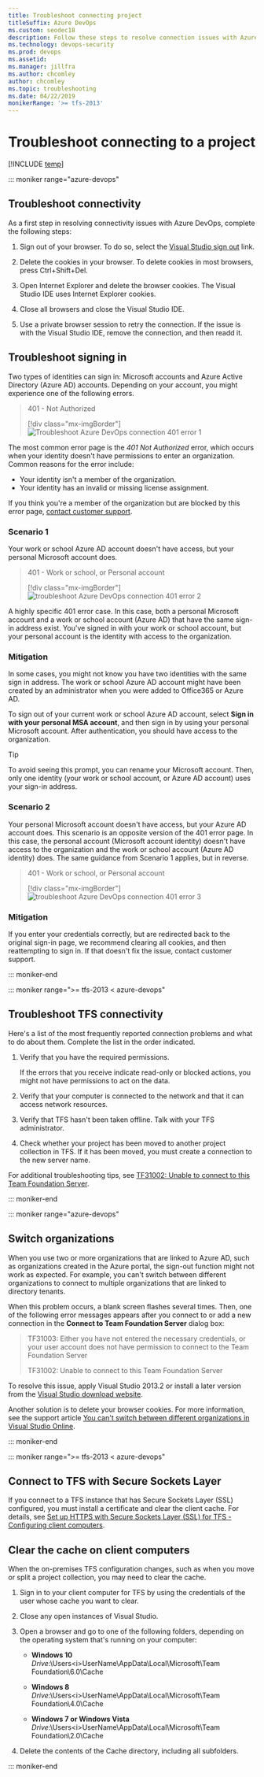 ```yaml
---
title: Troubleshoot connecting project
titleSuffix: Azure DevOps
ms.custom: seodec18
description: Follow these steps to resolve connection issues with Azure DevOps Services & Team Foundation Server  
ms.technology: devops-security
ms.prod: devops
ms.assetid: 
ms.manager: jillfra
ms.author: chcomley
author: chcomley
ms.topic: troubleshooting
ms.date: 04/22/2019
monikerRange: '>= tfs-2013'
---
```


# Troubleshoot connecting to a project

[!INCLUDE [temp](../_shared/version-vsts-tfs-all-versions.md)]

::: moniker range="azure-devops"

## Troubleshoot connectivity

As a first step in resolving connectivity issues with Azure DevOps, complete the following steps:

1. Sign out of your browser. To do so, select the [Visual Studio sign out](https://aka.ms/VsSignout) link.

2. Delete the cookies in your browser. To delete cookies in most browsers, press Ctrl+Shift+Del.

3. Open Internet Explorer and delete the browser cookies. The Visual Studio IDE uses Internet Explorer cookies.

4. Close all browsers and close the Visual Studio IDE.

5. Use a private browser session to retry the connection. If the issue is with the Visual Studio IDE, remove the connection, and then readd it.

## Troubleshoot signing in

Two types of identities can sign in: Microsoft accounts and Azure Active Directory (Azure AD) accounts. Depending on your account, you might experience one of the following errors.

> 401 - Not Authorized
> 
> [!div class="mx-imgBorder"]
> ![Troubleshoot Azure DevOps connection 401 error 1](_img/troubleshoot-connection/401_notauthorized.png)

The most common error page is the *401 Not Authorized* error, which occurs when your identity doesn't have permissions to enter an organization. Common reasons for the error include:

* Your identity isn't a member of the organization.
* Your identity has an invalid or missing license assignment.

If you think you're a member of the organization but are blocked by this error page, [contact customer support](https://support.microsoft.com/).

### Scenario 1

Your work or school Azure AD account doesn't have access, but your personal Microsoft account does.

> 401 - Work or school, or Personal account
> 
> [!div class="mx-imgBorder"]
> ![troubleshoot Azure DevOps connection 401 error 2](_img/troubleshoot-connection/401_AAD.png)

 A highly specific 401 error case. In this case, both a personal Microsoft account and a work or school account (Azure AD) that have the same sign-in address exist. You've signed in with your work or school account, but your personal account is the identity with access to the organization.

### Mitigation

In some cases, you might not know you have two identities with the same sign in address. The work or school Azure AD account might have been created by an administrator when you were added to Office365 or Azure AD.

To sign out of your current work or school Azure AD account, select **Sign in with your personal MSA account**, and then sign in by using your personal Microsoft account. After authentication, you should have access to the organization.

> [!TIP]
> To avoid seeing this prompt, you can rename your Microsoft account. Then, only one identity (your work or school account, or Azure AD account) uses your sign-in address.

### Scenario 2

Your personal Microsoft account doesn't have access, but your Azure AD account does. This scenario is an opposite version of the 401 error page. In this case, the personal account (Microsoft account identity) doesn't have access to the organization and the work or school account (Azure AD identity) does. The same guidance from Scenario 1 applies, but in reverse.

> 401 - Work or school, or Personal account
> 
> [!div class="mx-imgBorder"]
> ![troubleshoot Azure DevOps connection 401 error 3](_img/troubleshoot-connection/401_MSA.png)

### Mitigation

If you enter your credentials correctly, but are redirected back to the original sign-in page, we recommend clearing all cookies, and then reattempting to sign in. If that doesn't fix the issue, contact customer support.

::: moniker-end

::: moniker range=">= tfs-2013 < azure-devops"

## Troubleshoot TFS connectivity

Here's a list of the most frequently reported connection problems and what to do about them. Complete the list in the order indicated.

1. Verify that you have the required permissions.

    If the errors that you receive indicate read-only or blocked actions, you might not have permissions to act on the data.

2. Verify that your computer is connected to the network and that it can access network resources.

3. Verify that TFS hasn't been taken offline. Talk with your TFS administrator.

4. Check whether your project has been moved to another project collection in TFS. If it has been moved, you must create a connection to the new server name.

For additional troubleshooting tips, see [TF31002: Unable to connect to this Team Foundation Server](../reference/error/tf31002-unable-connect-tfs.md).

::: moniker-end

::: moniker range="azure-devops"

## Switch organizations

When you use two or more organizations that are linked to Azure AD, such as organizations  created in the Azure portal, the sign-out function might not work as expected. For example, you can't switch between different organizations to connect to multiple organizations that are linked to directory tenants.

When this problem occurs, a blank screen flashes several times. Then, one of the following error messages appears after you connect to or add a new connection in the **Connect to Team Foundation Server** dialog box:

> TF31003: Either you have not entered the necessary credentials, or your user account does not have permission to connect to the Team Foundation Server
> 
> TF31002: Unable to connect to this Team Foundation Server

To resolve this issue, apply Visual Studio 2013.2 or install a later version from the [Visual Studio download website](http://visualstudio.microsoft.com/downloads).

Another solution is to delete your browser cookies. For more information, see the support article [You can't switch between different organizations in Visual Studio Online](https://support.microsoft.com/help/2958966/you-can-t-switch-between-different-organizational-accounts-in-visual-s).

::: moniker-end

::: moniker range=">= tfs-2013 < azure-devops"

## Connect to TFS with Secure Sockets Layer

If you connect to a TFS instance that has Secure Sockets Layer (SSL) configured, you must install a certificate and clear the client cache. For details, see [Set up HTTPS with Secure Sockets Layer (SSL) for TFS - Configuring client computers](/azure/devops/server/admin/setup-secure-sockets-layer#config-client-computers). 

## Clear the cache on client computers

When the on-premises TFS configuration changes, such as when you move or split a project collection, you may need to clear the cache.

1. Sign in to your client computer for TFS by using the credentials of the user whose cache you want to clear.

2. Close any open instances of Visual Studio.

3. Open a browser and go to one of the following folders, depending on the operating system that's running on your computer:

    - **Windows 10**
        *Drive*:\\Users\<i>UserName</i>\AppData\Local\Microsoft\Team Foundation\6.0\Cache

    - **Windows 8**
        *Drive*:\\Users\<i>UserName</i>\AppData\Local\Microsoft\Team Foundation\4.0\Cache  

    - **Windows 7 or Windows Vista**
        *Drive*:\\Users\<i>UserName</i>\AppData\Local\Microsoft\Team Foundation\2.0\Cache

4. Delete the contents of the Cache directory, including all subfolders.

::: moniker-end

